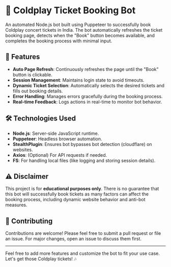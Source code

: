 # 🎫 Coldplay Ticket Booking Bot

An automated Node.js bot built using Puppeteer to successfully book Coldplay concert tickets in India. The bot automatically refreshes the ticket booking page, detects when the "Book" button becomes available, and completes the booking process with minimal input.

## 🚀 Features

- **Auto Page Refresh**: Continuously refreshes the page until the "Book" button is clickable.
- **Session Management**: Maintains login state to avoid timeouts.
- **Dynamic Ticket Selection**: Automatically selects the desired tickets and fills out booking details.
- **Error Handling**: Manages errors gracefully during the booking process.
- **Real-time Feedback**: Logs actions in real-time to monitor bot behavior.

## 🛠️ Technologies Used

- **Node.js**: Server-side JavaScript runtime.
- **Puppeteer**: Headless browser automation.
- **StealthPlugin**: Ensures bot bypasses bot detection (cloudflare) on websites.
- **Axios**: (Optional) For API requests if needed.
- **FS**: For handling local files (like logging and storing session details).

## ⚠️ Disclaimer

This project is for **educational purposes only**. There is no guarantee that this bot will successfully book tickets as many factors can affect the booking process, including dynamic website behavior and anti-bot measures.


## 🤝 Contributing

Contributions are welcome! Please feel free to submit a pull request or file an issue. For major changes, open an issue to discuss them first.

---

Feel free to add more features and customize the bot to fit your use case. Let's get those Coldplay tickets! 🎶
